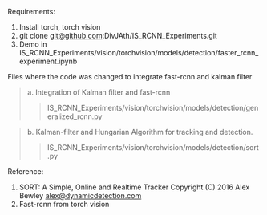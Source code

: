 Requirements:
1. Install torch, torch vision
2. git clone git@github.com:DivJAth/IS_RCNN_Experiments.git
3. Demo in IS_RCNN_Experiments/vision/torchvision/models/detection/faster_rcnn_experiment.ipynb

Files where the code was changed to integrate fast-rcnn and kalman filter
>a. Integration of Kalman filter and fast-rcnn  
   >> IS_RCNN_Experiments/vision/torchvision/models/detection/generalized_rcnn.py
 
>b. Kalman-filter and Hungarian Algorithm for tracking and detection.
   >> IS_RCNN_Experiments/vision/torchvision/models/detection/sort.py


Reference:
1. SORT: A Simple, Online and Realtime Tracker Copyright (C) 2016 Alex Bewley alex@dynamicdetection.com
2. Fast-rcnn from torch vision


